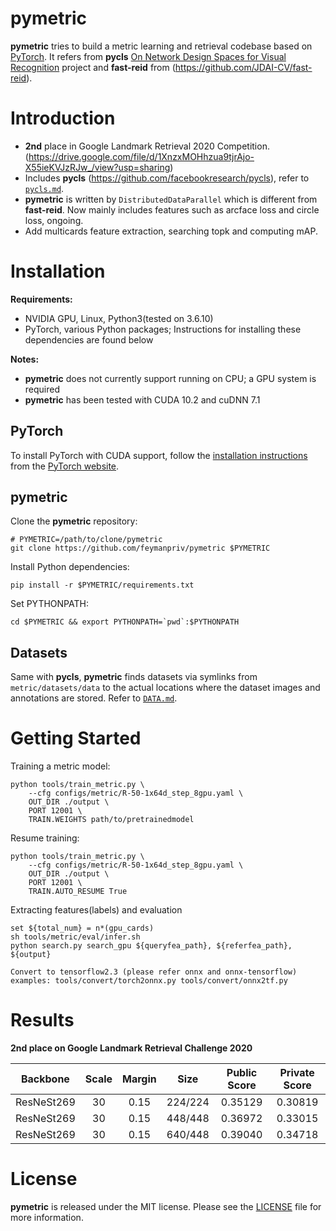 # pymetric

**pymetric** tries to build a metric learning and retrieval codebase based on [PyTorch](https://pytorch.org/). It refers from **pycls** [On Network Design Spaces for Visual Recognition](https://arxiv.org/abs/1905.13214) project and **fast-reid** from (https://github.com/JDAI-CV/fast-reid).

# Introduction

- **2nd** place in Google Landmark Retrieval 2020 Competition. (https://drive.google.com/file/d/1XnzxMOHhzua9tjrAjo-X55ieKVJzRJw_/view?usp=sharing)
- Includes **pycls** (https://github.com/facebookresearch/pycls), refer to [`pycls.md`](docs/pycls.md).
- **pymetric** is written by `DistributedDataParallel` which is different from **fast-reid**. Now mainly includes features such as arcface loss and circle loss, ongoing.
- Add multicards feature extraction, searching topk and computing mAP.

# Installation

**Requirements:**

- NVIDIA GPU, Linux, Python3(tested on 3.6.10)
- PyTorch, various Python packages; Instructions for installing these dependencies are found below

**Notes:**

- **pymetric** does not currently support running on CPU; a GPU system is required
- **pymetric** has been tested with CUDA 10.2 and cuDNN 7.1

## PyTorch

To install PyTorch with CUDA support, follow the [installation instructions](https://pytorch.org/get-started/locally/) from the [PyTorch website](https://pytorch.org).

## pymetric

Clone the **pymetric** repository:

```
# PYMETRIC=/path/to/clone/pymetric
git clone https://github.com/feymanpriv/pymetric $PYMETRIC
```

Install Python dependencies:

```
pip install -r $PYMETRIC/requirements.txt
```

Set PYTHONPATH:

```
cd $PYMETRIC && export PYTHONPATH=`pwd`:$PYTHONPATH
```

## Datasets

Same with **pycls**, **pymetric** finds datasets via symlinks from `metric/datasets/data` to the actual locations where the dataset images and annotations are stored. Refer to [`DATA.md`](docs/DATA.md).


# Getting Started

Training a metric model:

```
python tools/train_metric.py \
    --cfg configs/metric/R-50-1x64d_step_8gpu.yaml \
    OUT_DIR ./output \
    PORT 12001 \
    TRAIN.WEIGHTS path/to/pretrainedmodel
```
Resume training: 

```
python tools/train_metric.py \
    --cfg configs/metric/R-50-1x64d_step_8gpu.yaml \
    OUT_DIR ./output \
    PORT 12001 \
    TRAIN.AUTO_RESUME True
```

Extracting features(labels) and evaluation
```
set ${total_num} = n*(gpu_cards)
sh tools/metric/eval/infer.sh
python search.py search_gpu ${queryfea_path}, ${referfea_path}, ${output}

Convert to tensorflow2.3 (please refer onnx and onnx-tensorflow)
examples: tools/convert/torch2onnx.py tools/convert/onnx2tf.py
```

# Results

**2nd place on Google Landmark Retrieval Challenge 2020**

|  Backbone    |  Scale  | Margin |   Size  | Public Score | Private Score |
|--------------|:-------:|:------:|:-------:|:------------:|:-------------:|
|  ResNeSt269  |    30   |  0.15  | 224/224 |   0.35129    |    0.30819    |
|  ResNeSt269  |    30   |  0.15  | 448/448 |   0.36972    |    0.33015    |
|  ResNeSt269  |    30   |  0.15  | 640/448 |   0.39040    |    0.34718    |


# License

**pymetric** is released under the MIT license. Please see the [LICENSE](LICENSE) file for more information.
